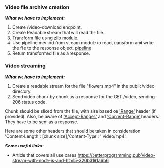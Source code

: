 ### Video file archive creation

***What we have to implement:***

1) Create /video-download endpoint.
2) Create Readable stream that will read the file.
3) Transform file using [zlib module](https://nodejs.org/api/zlib.html#zlib_zlib).
4) Use pipeline method from stream module to read, transform and write the file to the response
   object. [pipeline](https://nodejs.org/api/stream.html#stream_stream_pipeline_source_transforms_destination_callback)
5) Return transformed file as a response.

### Video streaming

***What we have to implement:***

1) Create a readable stream for the file "flowers.mp4" in the public/video directory.
2) Send video chunk by chunk as a response for the GET /video, sending 206 status code.

Chunk should be sliced from the file, with size based
on ['Range'](https://developer.mozilla.org/en-US/docs/Web/HTTP/Headers/Range) header (if provided). Also, be aware
of ['Accept-Ranges'](https://developer.mozilla.org/en-US/docs/Web/HTTP/Headers/Accept-Ranges)
and ['Content-Range'](https://developer.mozilla.org/en-US/docs/Web/HTTP/Headers/Content-Range) headers. They have to be
sent as a response.

Here are some other headers that should be taken in consideration 'Content-Length': [chunk size],'Content-Type': '
video/mp4'.

***Some useful links:***

- Article that covers all use cases https://betterprogramming.pub/video-stream-with-node-js-and-html5-320b3191a6b6